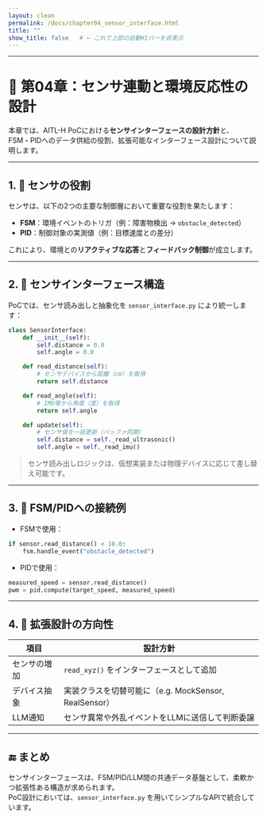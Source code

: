 ```yaml
---
layout: clean
permalink: /docs/chapter04_sensor_interface.html
title: ""
show_title: false   # ← これで上部の自動H1バーを非表示
---
```


---

# 📡 第04章：センサ連動と環境反応性の設計

本章では、AITL-H PoCにおける**センサインターフェースの設計方針**と、  
FSM・PIDへのデータ供給の役割、拡張可能なインターフェース設計について説明します。

---

## 1. 🎯 センサの役割

センサは、以下の2つの主要な制御層において重要な役割を果たします：

- **FSM**：環境イベントのトリガ（例：障害物検出 → `obstacle_detected`）
- **PID**：制御対象の実測値（例：目標速度との差分）

これにより、環境との**リアクティブな応答**と**フィードバック制御**が成立します。

---

## 2. 🧩 センサインターフェース構造

PoCでは、センサ読み出しと抽象化を `sensor_interface.py` により統一します：

```python
class SensorInterface:
    def __init__(self):
        self.distance = 0.0
        self.angle = 0.0

    def read_distance(self):
        # センサデバイスから距離（cm）を取得
        return self.distance

    def read_angle(self):
        # IMU等から角度（度）を取得
        return self.angle

    def update(self):
        # センサ値を一括更新（バッファ同期）
        self.distance = self._read_ultrasonic()
        self.angle = self._read_imu()
```

> センサ読み出しロジックは、仮想実装または物理デバイスに応じて差し替え可能です。

---

## 3. 🔁 FSM/PIDへの接続例

- FSMで使用：

```python
if sensor.read_distance() < 10.0:
    fsm.handle_event("obstacle_detected")
```

- PIDで使用：

```python
measured_speed = sensor.read_distance()
pwm = pid.compute(target_speed, measured_speed)
```

---

## 4. 🔄 拡張設計の方向性

| 項目 | 設計方針 |
|------|----------|
| センサの増加 | `read_xyz()` をインターフェースとして追加 |
| デバイス抽象 | 実装クラスを切替可能に（e.g. MockSensor, RealSensor） |
| LLM通知 | センサ異常や外乱イベントをLLMに送信して判断委譲 |

---

## 🔚 まとめ

センサインターフェースは、FSM/PID/LLM間の共通データ基盤として、柔軟かつ拡張性ある構造が求められます。  
PoC設計においては、`sensor_interface.py` を用いてシンプルなAPIで統合しています。

